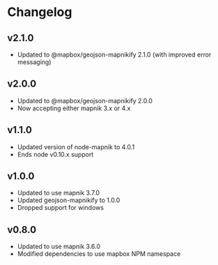 # Changelog

## v2.1.0
- Updated to @mapbox/geojson-mapnikify 2.1.0 (with improved error messaging)

## v2.0.0
- Updated to @mapbox/geojson-mapnikify 2.0.0
- Now accepting either mapnik 3.x or 4.x

## v1.1.0
- Updated version of node-mapnik to 4.0.1
- Ends node v0.10.x support

## v1.0.0

 - Updated to use mapnik 3.7.0
 - Updated geojson-mapnikify to 1.0.0
 - Dropped support for windows

## v0.8.0

 - Updated to use mapnik 3.6.0
 - Modified dependencies to use mapbox NPM namespace
